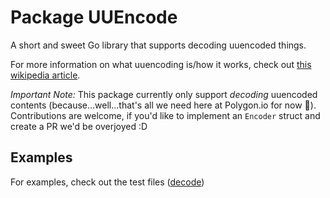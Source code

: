 # Package UUEncode

A short and sweet Go library that supports decoding uuencoded things.

For more information on what uuencoding is/how it works, check out [this wikipedia article](https://en.wikipedia.org/wiki/Uuencoding).

*Important Note:* This package currently only support _decoding_ uuencoded contents (because...well...that's all we need here at Polygon.io for now :shrug:).
Contributions are welcome, if you'd like to implement an `Encoder` struct and create a PR we'd be overjoyed :D

## Examples

For examples, check out the test files ([decode](./decode_test.go))
